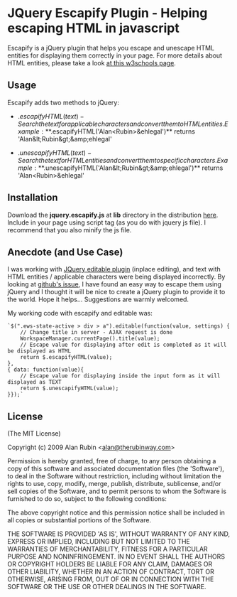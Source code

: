
# JQuery Escapify Plugin - Helping escaping HTML in javascript

Escapify is a jQuery plugin that helps you escape and unescape HTML entities for displaying them 
correctly in your page. For more details about HTML entities, please take a look [at this w3schools page](http://www.w3schools.com/html/html_entities.asp).

## Usage

Escapify adds two methods to jQuery:

* $.escapifyHTML(text) - Search the text for applicable characters and convert them to HTML entities.   
	Example: **$.escapifyHTML('Alan&lt;Rubin&gt;&amp;ehlegal')** returns 'Alan&amp;lt;Rubin&amp;gt;&amp;amp;ehlegal'
	
* $.unescapifyHTML(text) - Search the text for HTML entities and convert them to specific characters.   
	Example: **$.unescapifyHTML('Alan&amp;lt;Rubin&amp;gt;&amp;amp;ehlegal')** returns 'Alan&lt;Rubin&gt;&amp;ehlegal'

## Installation

Download the **jquery.escapify.js** at **lib** directory in the distribution [here](http://github.com/alanrubin/escapify/raw/master/lib/jquery.escapify.js). Include in your page using script tag (as you do with jquery js file). I recommend that you also minify the js file.

## Anecdote (and Use Case)

I was working with [JQuery editable plugin](http://www.appelsiini.net/projects/jeditable) (inplace editing), and text with HTML entities / applicable characters were 
being displayed incorrectly. By looking at [github's issue](http://github.com/tuupola/jquery_jeditable/issues#issue/4), I have found an easy way to escape them using jQuery and I thought it will be nice to create a jQuery plugin to provide it to the world. Hope it helps... Suggestions are warmly welcomed.

My working code with escapify and editable was:

	`$(".ews-state-active > div > a").editable(function(value, settings) {
		// Change title in server - AJAX request is done
		WorkspaceManager.currentPage().title(value);
		// Escape value for displaying after edit is completed as it will be displayed as HTML
		return $.escapifyHTML(value);
	}, 
	{ data: function(value){
		// Escape value for displaying inside the input form as it will displayed as TEXT
		return $.unescapifyHTML(value);
	}});`

## License 

(The MIT License)

Copyright (c) 2009 Alan Rubin &lt;alan@therubinway.com&gt;

Permission is hereby granted, free of charge, to any person obtaining
a copy of this software and associated documentation files (the
'Software'), to deal in the Software without restriction, including
without limitation the rights to use, copy, modify, merge, publish,
distribute, sublicense, and/or sell copies of the Software, and to
permit persons to whom the Software is furnished to do so, subject to
the following conditions:

The above copyright notice and this permission notice shall be
included in all copies or substantial portions of the Software.

THE SOFTWARE IS PROVIDED 'AS IS', WITHOUT WARRANTY OF ANY KIND,
EXPRESS OR IMPLIED, INCLUDING BUT NOT LIMITED TO THE WARRANTIES OF
MERCHANTABILITY, FITNESS FOR A PARTICULAR PURPOSE AND NONINFRINGEMENT.
IN NO EVENT SHALL THE AUTHORS OR COPYRIGHT HOLDERS BE LIABLE FOR ANY
CLAIM, DAMAGES OR OTHER LIABILITY, WHETHER IN AN ACTION OF CONTRACT,
TORT OR OTHERWISE, ARISING FROM, OUT OF OR IN CONNECTION WITH THE
SOFTWARE OR THE USE OR OTHER DEALINGS IN THE SOFTWARE.